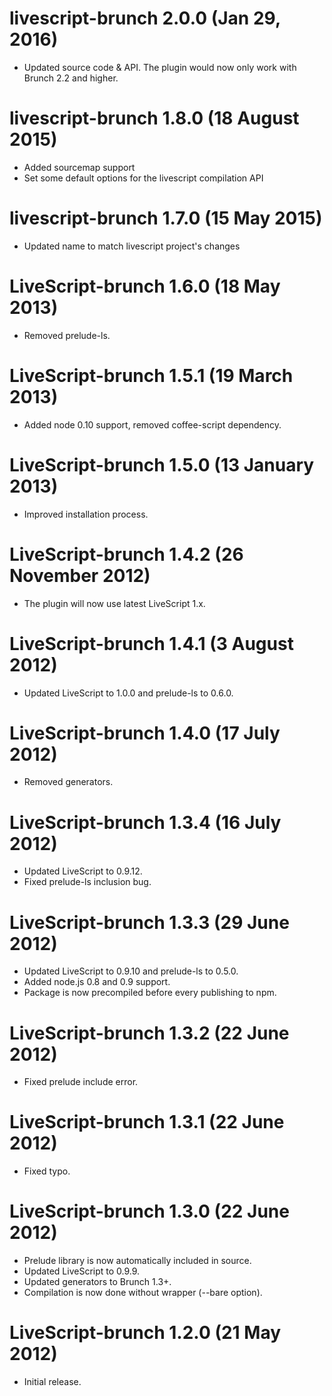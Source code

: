 # livescript-brunch 2.0.0 (Jan 29, 2016)
* Updated source code & API. The plugin would now only work with Brunch 2.2 and higher.

# livescript-brunch 1.8.0 (18 August 2015)
* Added sourcemap support
* Set some default options for the livescript compilation API

# livescript-brunch 1.7.0 (15 May 2015)
* Updated name to match livescript project's changes

# LiveScript-brunch 1.6.0 (18 May 2013)
* Removed prelude-ls.

# LiveScript-brunch 1.5.1 (19 March 2013)
* Added node 0.10 support, removed coffee-script dependency.

# LiveScript-brunch 1.5.0 (13 January 2013)
* Improved installation process.

# LiveScript-brunch 1.4.2 (26 November 2012)
* The plugin will now use latest LiveScript 1.x.

# LiveScript-brunch 1.4.1 (3 August 2012)
* Updated LiveScript to 1.0.0 and prelude-ls to 0.6.0.

# LiveScript-brunch 1.4.0 (17 July 2012)
* Removed generators.

# LiveScript-brunch 1.3.4 (16 July 2012)
* Updated LiveScript to 0.9.12.
* Fixed prelude-ls inclusion bug.

# LiveScript-brunch 1.3.3 (29 June 2012)
* Updated LiveScript to 0.9.10 and prelude-ls to 0.5.0.
* Added node.js 0.8 and 0.9 support.
* Package is now precompiled before every publishing to npm.

# LiveScript-brunch 1.3.2 (22 June 2012)
* Fixed prelude include error.

# LiveScript-brunch 1.3.1 (22 June 2012)
* Fixed typo.

# LiveScript-brunch 1.3.0 (22 June 2012)
* Prelude library is now automatically included in source.
* Updated LiveScript to 0.9.9.
* Updated generators to Brunch 1.3+.
* Compilation is now done without wrapper (--bare option).

# LiveScript-brunch 1.2.0 (21 May 2012)
* Initial release.
